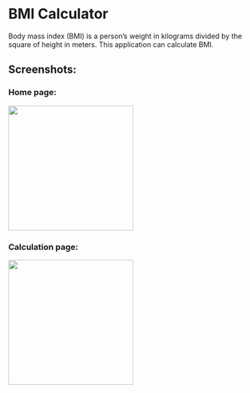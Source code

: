 # BMI Calculator

Body mass index (BMI) is a person’s weight in kilograms divided by the square of height in meters. This application can calculate BMI.


## Screenshots:

### Home page:
<img src="https://user-images.githubusercontent.com/34432093/139578452-d5c7fe75-5e87-45e8-bb7a-8e8a9a8539d4.jpg" width="250" >

### Calculation page:
<img src="https://user-images.githubusercontent.com/34432093/139578454-150f7e78-9bd4-4a16-9b17-85388c0efc1b.jpg" width="250" >
